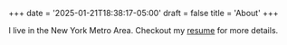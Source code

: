 +++
date = '2025-01-21T18:38:17-05:00'
draft = false
title = 'About'
+++

I live in the New York Metro Area. Checkout my [resume](/images/anaidu-resume.pdf) for more details.


